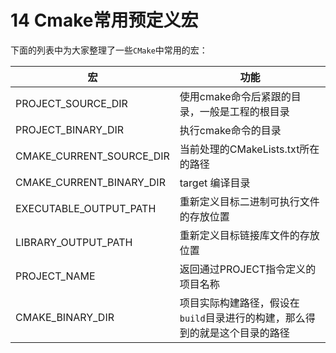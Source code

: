 # 14 Cmake常用预定义宏

下面的列表中为大家整理了一些`CMake`中常用的宏：

| 宏                       | 功能                                                         |
| ------------------------ | ------------------------------------------------------------ |
| PROJECT_SOURCE_DIR       | 使用cmake命令后紧跟的目录，一般是工程的根目录                |
| PROJECT_BINARY_DIR       | 执行cmake命令的目录                                          |
| CMAKE_CURRENT_SOURCE_DIR | 当前处理的CMakeLists.txt所在的路径                           |
| CMAKE_CURRENT_BINARY_DIR | target 编译目录                                              |
| EXECUTABLE_OUTPUT_PATH   | 重新定义目标二进制可执行文件的存放位置                       |
| LIBRARY_OUTPUT_PATH      | 重新定义目标链接库文件的存放位置                             |
| PROJECT_NAME             | 返回通过PROJECT指令定义的项目名称                            |
| CMAKE_BINARY_DIR         | 项目实际构建路径，假设在`build`目录进行的构建，那么得到的就是这个目录的路径 |
